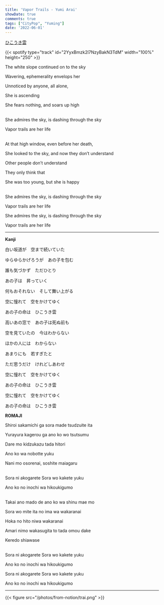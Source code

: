 ```yaml
---
title: 'Vapor Trails - Yumi Arai'
showDate: true
comments: true
tags: ["CityPop", "Yuming"]
date: '2022-06-01'
---
```

[ひこうき雲](https://www.youtube.com/watch?v=SlXL1A7rrxo)

{{< spotify type="track" id="2YyxBmzk2l7NzyBakN3TdM" width="100%" height="250" >}}

The white slope continued on to the sky

Wavering, ephemerality envelops her

Unnoticed by anyone, all alone,

She is ascending

She fears nothing, and soars up high


\
She admires the sky, is dashing through the sky

Vapor trails are her life


\
At that high window, even before her death,

She looked to the sky, and now they don’t understand

Other people don’t understand

They only think that

She was too young, but she is happy


\
She admires the sky, is dashing through the sky

Vapor trails are her life

She admires the sky, is dashing through the sky

Vapor trails are her life


--- 
**Kanji**

白い坂道が　空まで続いていた

ゆらゆらかげろうが　あの子を包む

誰も気づかず　ただひとり

あの子は　昇っていく

何もおそれない　そして舞い上がる

空に憧れて　空をかけてゆく

あの子の命は　ひこうき雲

高いあの窓で　あの子は死ぬ前も

空を見ていたの　今はわからない

ほかの人には　わからない

あまりにも　若すぎたと

ただ思うだけ　けれどしあわせ

空に憧れて　空をかけてゆく

あの子の命は　ひこうき雲

空に憧れて　空をかけてゆく

あの子の命は　ひこうき雲



**ROMAJI**

Shiroi sakamichi ga sora made tsudzuite ita

Yurayura kagerou ga ano ko wo tsutsumu

Dare mo kidzukazu tada hitori

Ano ko wa nobotte yuku

Nani mo osorenai, soshite maiagaru

\
Sora ni akogarete Sora wo kakete yuku

Ano ko no inochi wa hikoukigumo

\
Takai ano mado de   ano ko wa shinu mae mo

Sora wo mite ita no   ima wa wakaranai

Hoka no hito niwa   wakaranai

Amari nimo wakasugita to   tada omou dake

Keredo   shiawase

\
Sora ni akogarete Sora wo kakete yuku

Ano ko no inochi wa hikoukigumo

Sora ni akogarete Sora wo kakete yuku

Ano ko no inochi wa hikoukigumo

---
{{< figure src="/photos/from-notion/trai.png" >}}

